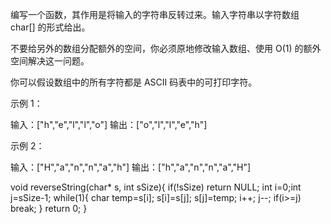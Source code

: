 编写一个函数，其作用是将输入的字符串反转过来。输入字符串以字符数组 char[] 的形式给出。

不要给另外的数组分配额外的空间，你必须原地修改输入数组、使用 O(1) 的额外空间解决这一问题。

你可以假设数组中的所有字符都是 ASCII 码表中的可打印字符。

 

示例 1：

输入：["h","e","l","l","o"]
输出：["o","l","l","e","h"]

示例 2：

输入：["H","a","n","n","a","h"]
输出：["h","a","n","n","a","H"]


void reverseString(char* s, int sSize){
    if(!sSize)
    return NULL;
    int i=0;int j=sSize-1;
    while(1){
        char temp=s[i];
        s[i]=s[j];
        s[j]=temp;
        i++;
        j--;
        if(i>=j)
        break;
    }
return 0;
}

